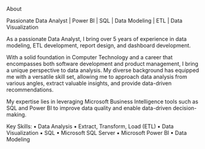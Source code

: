 About

Passionate Data Analyst | Power BI | SQL | Data Modeling | ETL | Data Visualization

As a passionate Data Analyst, I bring over 5 years of experience in data modeling, ETL development, report design, and dashboard development.

With a solid foundation in Computer Technology and a career that encompasses both software development and product management, I bring a unique perspective to data analysis. My diverse background has equipped me with a versatile skill set, allowing me to approach data analysis from various angles, extract valuable insights, and provide data-driven recommendations.

My expertise lies in leveraging Microsoft Business Intelligence tools such as SQL and Power BI to improve data quality and enable data-driven decision-making.

Key Skills:
▪ Data Analysis
▪ Extract, Transform, Load (ETL)
▪ Data Visualization
▪ SQL
▪ Microsoft SQL Server
▪ Microsoft Power BI
▪ Data Modeling
